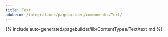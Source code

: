 ```yaml
---
title: Text
adobeio: /integrations/pagebuilder/components/Text/
---
```


<!--
The reference doc content is generated automatically from the source code.
To update this section, update the doc blocks in the source code
-->

{% include auto-generated/pagebuilder/lib/ContentTypes/Text/text.md %}
